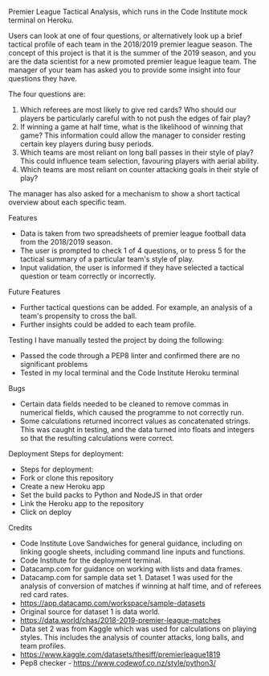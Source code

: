 Premier League Tactical Analysis, which runs in the Code Institute mock terminal on Heroku.

Users can look at one of four questions, or alternatively look up a brief tactical profile of each team in the 2018/2019 premier league season.
The concept of this project is that it is the summer of the 2019 season, and you are the data scientist for a new promoted premier league league team.
The manager of your team has asked you to provide some insight into four questions they have. 

The four questions are:
1. Which referees are most likely to give red cards? Who should our players be particularly careful with to not push the edges of fair play?
2. If winning a game at half time, what is the likelihood of winning that game? This information could allow the manager to consider resting certain key players during busy periods.
3. Which teams are most reliant on long ball passes in their style of play? This could influence team selection, favouring players with aerial ability.
4. Which teams are most reliant on counter attacking goals in their style of play?

The manager has also asked for a mechanism to show a short tactical overview about each specific team.

Features
- Data is taken from two spreadsheets of premier league football data from the 2018/2019 season.
- The user is prompted to check 1 of 4 questions, or to press 5 for the tactical summary of a particular team's style of play.
- Input validation, the user is informed if they have selected a tactical question or team correctly or incorrectly.

Future Features
- Further tactical questions can be added. For example, an analysis of a team's propensity to cross the ball.
- Further insights could be added to each team profile.

Testing
I have manually tested the project by doing the following:
- Passed the code through a PEP8 linter and confirmed there are no significant problems
- Tested in my local terminal and the Code Institute Heroku terminal

Bugs
- Certain data fields needed to be cleaned to remove commas in numerical fields, which caused the programme to not correctly run.
- Some calculations returned incorrect values as concatenated strings. This was caught in testing, and the data turned into floats and integers so that the resulting calculations were correct.

Deployment
Steps for deployment:
- Steps for deployment:
- Fork or clone this repository
- Create a new Heroku app
- Set the build packs to Python and NodeJS in that order
- Link the Heroku app to the repository
- Click on deploy

Credits
- Code Institute Love Sandwiches for general guidance, including on linking google sheets, including command line inputs and functions.
- Code Institute for the deployment terminal.
- Datacamp.com for guidance on working with lists and data frames.
- Datacamp.com for sample data set 1. Dataset 1 was used for the analysis of conversion of matches if winning at half time, and of referees red card rates.
- https://app.datacamp.com/workspace/sample-datasets
- Original source for dataset 1 is data world.
- https://data.world/chas/2018-2019-premier-league-matches
- Data set 2 was from Kaggle which was used for calculations on playing styles.  This includes the analysis of counter attacks, long balls, and team profiles.
- https://www.kaggle.com/datasets/thesiff/premierleague1819
- Pep8 checker - https://www.codewof.co.nz/style/python3/

